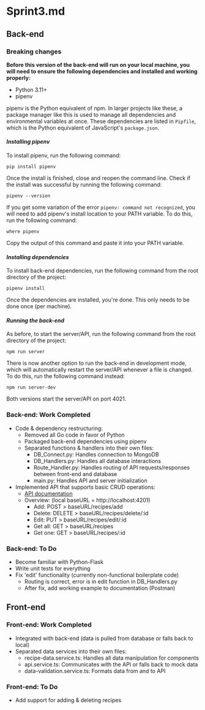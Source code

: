 # Sprint3.md

## Back-end

### Breaking changes

**Before this version of the back-end will run on your local machine, you will need to ensure the following dependencies and installed and working properly:**

- Python 3.11+
- pipenv

pipenv is the Python equivalent of npm. In larger projects like these, a package manager like this is used to manage all dependencies and environmental variables at once. These dependencies are listed in `Pipfile`, which is the Python equivalent of JavaScript's `package.json`.

#### *Installing pipenv*

To install pipenv, run the following command:

`pip install pipenv`

Once the install is finished, close and reopen the command line. Check if the install was successful by running the following command:

`pipenv --version`

If you get some variation of the error `pipenv: command not recognized`, you will need to add pipenv's install location to your PATH variable. To do this, run the following command:

`where pipenv`

Copy the output of this command and paste it into your PATH variable.

#### *Installing dependencies*

To install back-end dependencies, run the following command from the root directory of the project:

`pipenv install`

Once the dependencies are installed, you're done. This only needs to be done once (per machine).

#### *Running the back-end*

As before, to start the server/API, run the following command from the root directory of the project:

`npm run server`

There is now another option to run the back-end in development mode, which will automatically restart the server/API whenever a file is changed. To do this, run the following command instead:

`npm run server-dev`

Both versions start the server/API on port 4021.

### Back-end: Work Completed

- Code & dependency restructuring:
  - Removed all Go code in favor of Python
  - Packaged back-end dependencies using pipenv
  - Separated functions & handlers into their own files:
    - DB_Connect.py: Handles connection to MongoDB
    - DB_Handlers.py: Handles all database interactions
    - Route_Handler.py: Handles routing of API requests/responses between front-end and database
    - main.py: Handles API and server initialization
- Implemented API that supports basic CRUD operations:
  - [API documentation](https://documenter.getpostman.com/view/1766794/2s93RMTuYD)
  - Overview: (local baseURL = http://localhost:4201)
    - Add: POST > baseURL/recipes/add
    - Delete: DELETE > baseURL/recipes/delete/:id
    - Edit: PUT > baseURL/recipes/edit/:id
    - Get all: GET > baseURL/recipes
    - Get one: GET > baseURL/recipes/:id

### Back-end: To Do

- Become familiar with Python-Flask
- Write unit tests for everything
- Fix 'edit' functionality (currently non-functional boilerplate code)
  - Routing is correct, error is in edit function in DB_Handlers.py
  - After fix, add working example to documentation (Postman)

## Front-end

### Front-end: Work Completed

- Integrated with back-end (data is pulled from database or falls back to local)
- Separated data services into their own files:
  - recipe-data.service.ts: Handles all data manipulation for components
  - api.service.ts: Communicates with the API or falls back to mock data
  - data-validation.service.ts: Formats data from and to API

### Front-end: To Do

- Add support for adding & deleting recipes
